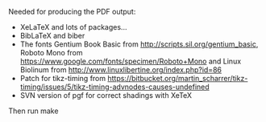 Needed for producing the PDF output:
- XeLaTeX and lots of packages...
- BibLaTeX and biber
- The fonts Gentium Book Basic from http://scripts.sil.org/gentium_basic, Roboto Mono from https://www.google.com/fonts/specimen/Roboto+Mono and Linux Biolinum from http://www.linuxlibertine.org/index.php?id=86
- Patch for tikz-timing from https://bitbucket.org/martin_scharrer/tikz-timing/issues/5/tikz-timing-advnodes-causes-undefined
- SVN version of pgf for correct shadings with XeTeX

Then run make
